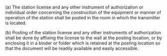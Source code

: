 (a) The station license and any other instrument of authorization or individual order concerning the construction of the equipment or manner of operation of the station shall be posted in the room in which the transmitter is located.

(b) Posting of the station license and any other instruments of authorization shall be done by affixing the license to the wall at the posting location, or by enclosing it in a binder or folder which is retained at the posting location so that the document will be readily available and easily accessible.

